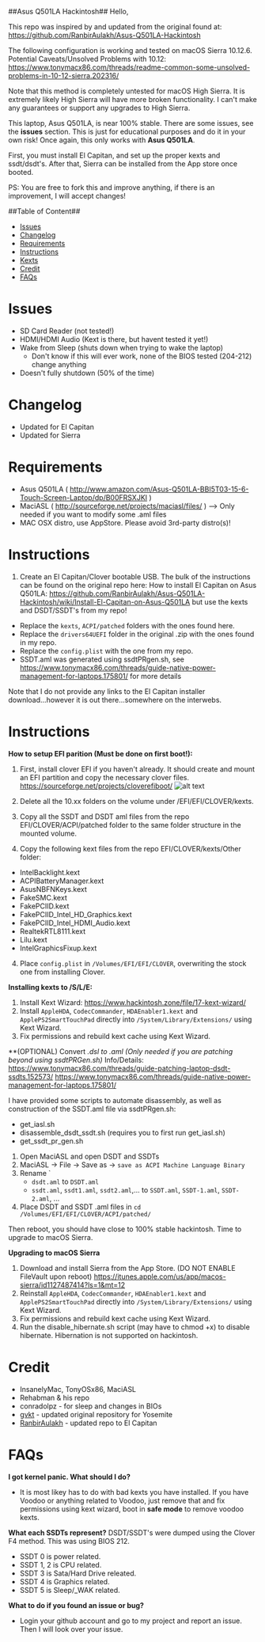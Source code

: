 ##Asus Q501LA Hackintosh##
Hello,

This repo was inspired by and updated from the original found at:
https://github.com/RanbirAulakh/Asus-Q501LA-Hackintosh

The following configuration is working and tested on macOS Sierra 10.12.6.
Potential Caveats/Unsolved Problems with 10.12: https://www.tonymacx86.com/threads/readme-common-some-unsolved-problems-in-10-12-sierra.202316/ 

Note that this method is completely untested for macOS High Sierra. It is extremely likely High Sierra will have more broken functionality. I can't make any guarantees or support any upgrades to High Sierra.

 This laptop, Asus Q501LA, is near 100% stable. There are some issues, see the **issues** section. This is just for educational purposes and do it in your own risk! Once again, this only works with **Asus Q501LA**. 

First, you must install El Capitan, and set up the proper kexts and ssdt/dsdt's.
After that, Sierra can be installed from the App store once booted.


PS: You are free to fork this and improve anything, if there is an improvement, I will accept changes!

##Table of Content##
* [Issues](#Issues)
* [Changelog](#Changelog)
* [Requirements](#Requirements)
* [Instructions](#Instructions)
* [Kexts](#Kexts)
* [Credit](#Credit)
* [FAQs](#FAQs)

# <a name="Issues"></a> Issues
- SD Card Reader (not tested!)
- HDMI/HDMI Audio (Kext is there, but havent tested it yet!)
- Wake from Sleep (shuts down when trying to wake the laptop)
    - Don't know if this will ever work, none of the BIOS tested (204-212) change anything
- Doesn't fully shutdown (50% of the time)

# <a name="Changelog"></a> Changelog
- Updated for El Capitan
- Updated for Sierra

# <a name="Requirements"></a> Requirements
- Asus Q501LA ( http://www.amazon.com/Asus-Q501LA-BBI5T03-15-6-Touch-Screen-Laptop/dp/B00FRSXJKI ) 
- MaciASL ( http://sourceforge.net/projects/maciasl/files/ ) --> Only needed if you want to modify some .aml files
- MAC OSX distro, use AppStore. Please avoid 3rd-party distro(s)!

# <a name="MacOS Installation/USB Instructions"></a> Instructions
1. Create an El Capitan/Clover bootable USB. The bulk of the instructions can be found on the original repo here:
How to install El Capitan on Asus Q501LA:
https://github.com/RanbirAulakh/Asus-Q501LA-Hackintosh/wiki/Install-El-Capitan-on-Asus-Q501LA but use the kexts and DSDT/SSDT's from my repo!

- Replace the `kexts`, `ACPI/patched` folders with the ones found here.
- Replace the `drivers64UEFI` folder in the original .zip with the ones found in my repo.
- Replace the `config.plist` with the one from my repo.
- SSDT.aml was generated using ssdtPRgen.sh, see https://www.tonymacx86.com/threads/guide-native-power-management-for-laptops.175801/ for more details

Note that I do not provide any links to the El Capitan installer download...however it is out there...somewhere on the interwebs.

# <a name="Postinstallation Instructions"></a> Instructions
**How to setup EFI parition (Must be done on first boot!):**
 1. First, install clover EFI if you haven't already. It should create and mount an EFI partition and copy the necessary clover files.
 https://sourceforge.net/projects/cloverefiboot/
 ![alt text](https://camo.githubusercontent.com/60f4a12121256fb4eae08adff61a70f6e359b6e7/687474703a2f2f6779617a6f2e636f6d2f32643133343031363138623034366636303564663161313032373363353064332e706e67)

 2. Delete all the 10.xx folders on the volume under /EFI/EFI/CLOVER/kexts.

 2. Copy all the SSDT and DSDT aml files from the repo EFI/CLOVER/ACPI/patched folder to the same folder structure in the mounted volume.

 3. Copy the following kext files from the repo EFI/CLOVER/kexts/Other folder:
 - IntelBacklight.kext
 - ACPIBatteryManager.kext
 - AsusNBFNKeys.kext
 - FakeSMC.kext
 - FakePCIID.kext
 - FakePCIID_Intel_HD_Graphics.kext
 - FakePCIID_Intel_HDMI_Audio.kext
 - RealtekRTL8111.kext
 - Lilu.kext
 - IntelGraphicsFixup.kext

 4. Place `config.plist` in `/Volumes/EFI/EFI/CLOVER`, overwriting the stock one from installing Clover.

**Installing kexts to /S/L/E:**
1. Install Kext Wizard: https://www.hackintosh.zone/file/17-kext-wizard/
2. Install `AppleHDA`, `CodecCommander`, `HDAEnabler1.kext` and `ApplePS2SmartTouchPad` directly into `/System/Library/Extensions/` using Kext Wizard. 
3. Fix permissions and rebuild kext cache using Kext Wizard.

**(OPTIONAL) Convert *.dsl to *.aml (Only needed if you are patching beyond using ssdtPRGen.sh)**
Info/Details: https://www.tonymacx86.com/threads/guide-patching-laptop-dsdt-ssdts.152573/
https://www.tonymacx86.com/threads/guide-native-power-management-for-laptops.175801/

I have provided some scripts to automate disassembly, as well as construction of the SSDT.aml file via ssdtPRgen.sh:
- get_iasl.sh
- disassemble_dsdt_ssdt.sh (requires you to first run get_iasl.sh)
- get_ssdt_pr_gen.sh

 1. Open MaciASL and open DSDT and SSDTs
 2. MaciASL -> File -> Save as -> `save as ACPI Machine Language Binary`
 3. Rename `
	- `dsdt.aml` to `DSDT.aml`
	- `ssdt.aml`, `ssdt1.aml`, `ssdt2.aml`,... to `SSDT.aml`, `SSDT-1.aml`, `SSDT-2.aml`, ...
 3. Place DSDT and SSDT .aml files in
    `cd /Volumes/EFI/EFI/CLOVER/ACPI/patched/`

Then reboot, you should have close to 100% stable hackintosh.
Time to upgrade to macOS Sierra.

**Upgrading to macOS Sierra**
1. Download and install Sierra from the App Store. (DO NOT ENABLE FileVault upon reboot) https://itunes.apple.com/us/app/macos-sierra/id1127487414?ls=1&mt=12
2. Reinstall `AppleHDA`, `CodecCommander`, `HDAEnabler1.kext` and `ApplePS2SmartTouchPad` directly into `/System/Library/Extensions/` using Kext Wizard. 
3. Fix permissions and rebuild kext cache using Kext Wizard.
4. Run the disable_hibernate.sh script (may have to chmod +x) to disable hibernate. Hibernation is not supported on hackintosh.

# <a name="Credit"></a> Credit
- InsanelyMac, TonyOSx86, MaciASL
- Rehabman & his repo
- conradolpz - for sleep and changes in BIOs
- [gvkt](https://github.com/gvkt/) - updated original repository for Yosemite
- [RanbirAulakh](https://github.com/RanbirAulakh/) - updated repo to El Capitan

# <a name="FAQs"></a> FAQs
**I got kernel panic. What should I do?**
- It is most likey has to do with bad kexts you have installed. If you have Voodoo or anything related to Voodoo, just remove that and fix permissions using kext wizard, boot in **safe mode** to remove voodoo kexts.

**What each SSDTs represent?**
DSDT/SSDT's were dumped using the Clover F4 method. This was using BIOS 212.

- SSDT 0 is power related.
- SSDT 1, 2 is CPU related.
- SSDT 3 is Sata/Hard Drive releated.
- SSDT 4 is Graphics related.
- SSDT 5 is Sleep/_WAK related.

**What to do if you found an issue or bug?**
- Login your github account and go to my project and report an issue. Then I will look over your issue.
